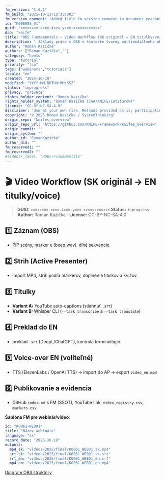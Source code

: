 ```yaml
---
fm_version: "1.0.1"
fm_build: "2025-10-12T10:35:00Z"
fm_version_comment: "Added field fm_version_comment to document reasons for FM updates"
id: "K000085_01"
guid: "xxxxxxxx-xxxx-4xxx-yxxx-xxxxxxxxxxxx"
dao: "knife"
title: "OBS Fundamentals – Video Workflow (SK originál → EN titulky/voice"
description: " Základy práce s OBS v kontexte tvorny multimediálneho obsahu"
author: "Roman Kazička"
authors: ["Roman Kazička",""]
category: "howto"
type: "tutorial"
priority: "top"
tags: ["webinars","tutorials"]
locale: "en"
created: "2025-10-19"
modified: "YYYY-MM-DDTHH:MM:SSZ"
status: "inprogress"
privacy: "private"
rights_holder_content: "Roman Kazička"
rights_holder_system: "Roman Kazička (CAA/KNIFE/LetItGrow)"
license: "CC-BY-NC-SA-4.0"
disclaimer: "Use at your own risk. Methods provided as-is; participation is voluntary and context-aware."
copyright: "© 2025 Roman Kazička / SystemThinking"
origin_repo: "knifes_overview"
origin_repo_url: "https://github.com/KNIFE-Framework/knifes_overview"
origin_commit: ""
origin_system: ""
author_id: "RomanKazicka"
author_did: ""
fm_reserved1: ""
fm_reserved2: ""
#sidebar_label: "HOBS-Fundamentals"
---
```

# 🎬 Video Workflow (SK originál → EN titulky/voice)

<!-- fm-visible: start -->
> **GUID:** `xxxxxxxx-xxxx-4xxx-yxxx-xxxxxxxxxxxx`
> **Status:** `inprogress` · **Author:** Roman Kazička · **License:** CC-BY-NC-SA-4.0
<!-- fm-visible: end -->

## 1️⃣ Záznam (OBS)
- PiP scény, marker `Q` (beep.wav), dlhé sekvencie.

## 2️⃣ Strih (Active Presenter)
- import MP4, strih podľa markerov, doplnenie titulkov a kvízov.

## 3️⃣ Titulky
- **Variant A:** YouTube auto-captions (stiahnuť `.srt`)
- **Variant B:** Whisper CLI (`--task transcribe` a `--task translate`)

## 4️⃣ Preklad do EN
- preklad `.srt` (DeepL/ChatGPT), kontrola terminológie.

## 5️⃣ Voice-over EN (voliteľné)
- TTS (ElevenLabs / OpenAI TTS) → import do AP → export `video_en.mp4`

## 6️⃣ Publikovanie a evidencia
- GitHub `index.md` s FM (SSOT), YouTube link, `video_registry.csv`, `markers.csv`

**Šablóna FM pre webinár/video**:
```yaml
id: "K0061-WEB01"
title: "Názov webinára"
language: "sk"
record_date: "2025-10-19"
outputs:
  mp4_sk: "videos/2025/final/K0061_WEB01_sk.mp4"
  srt_sk: "videos/2025/final/K0061_WEB01_sk.srt"
  srt_en: "videos/2025/final/K0061_WEB01_en.srt"
  mp4_en: "videos/2025/final/K0061_WEB01_en.mp4"
```

[Diagram OBS štruktúry](../Multimedia_KXXXXXX-obs-fundamentals/OBS-Structure.drawio)
